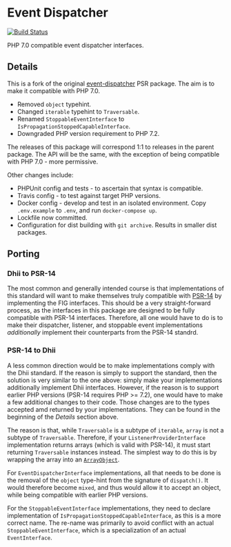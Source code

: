 Event Dispatcher
==============

[![Build Status](https://travis-ci.com/Dhii/event-dispatcher-interface.svg?branch=develop)](https://travis-ci.org/Dhii/event-dispatcher-interface)

PHP 7.0 compatible event dispatcher interfaces.

## Details

This is a fork of the original [event-dispatcher][] PSR package. The aim is to make it compatible with PHP 7.0.

- Removed `object` typehint.
- Changed `iterable` typehint to `Traversable`.
- Renamed `StoppableEventInterface` to `IsPropagationStoppedCapableInterface`.
- Downgraded PHP version requirement to PHP 7.2.

The releases of this package will correspond 1:1 to releases in the parent package. The API will be the same,
with the exception of being compatible with PHP 7.0 - more permissive.

Other changes include:

- PHPUnit config and tests - to ascertain that syntax is compatible.
- Travis config - to test against target PHP versions.
- Docker config - develop and test in an isolated environment.
Copy `.env.example` to `.env`, and run `docker-compose up`.
- Lockfile now committed.
- Configuration for dist building with `git archive`. Results in smaller dist packages.

## Porting
### Dhii to PSR-14
The most common and generally intended course is that implementations of this standard will want to
make themselves truly compatible with [PSR-14][] by implementing the FIG interfaces. This should be a very
straight-forward process, as the interfaces in this package are designed to be fully compatible with
PSR-14 interfaces. Therefore, all one would have to do is to make their dispatcher, listener, and
stoppable event implementations _additionally_ implement their counterparts from the PSR-14 standrd.

### PSR-14 to Dhii
A less common direction would be to make implementations comply with the Dhii standard. If the reason
is simply to support the standard, then the solution is very similar to the one above:
simply make your implementations additionally implement Dhii interfaces. However, if the reason is
to support earlier PHP versions (PSR-14 requires PHP >= 7.2), one would have to make a few additional
changes to their code. Those changes are to the types accepted amd returned by your implementations.
They can be found in the beginning of the _Details_ section above.

The reason is that, while `Traversable` is a subtype of `iterable`, `array` is not a subtype of
`Traversable`. Therefore, if your `ListenerProviderInterface` implementation returns arrays
(which is valid with PSR-14), it must start returning `Traversable` instances instead. The simplest
way to do this is by wrapping the array into an [`ArrayObject`][].

For `EventDispatcherInterface` implementations, all that needs to be done is the removal of the
`object` type-hint from the signature of `dispatch()`. It would therefore become `mixed`, and
thus would allow it to accept an object, while being compatible with earlier PHP versions.

For the `StoppableEventInterface` implementations, they need to declare implementation of
`IsPropagationStoppedCapableInterface`, as this is a more correct name. The re-name was primarily
to avoid conflict with an actual `StoppableEventInterface`, which is a specialization of an actual `EventInterface`.


[event-dispatcher]: https://github.com/php-fig/event-dispatcher/
[PSR-14]: https://www.php-fig.org/psr/psr-14/
[`ArrayObject`]: https://www.php.net/manual/en/class.arrayobject.php
